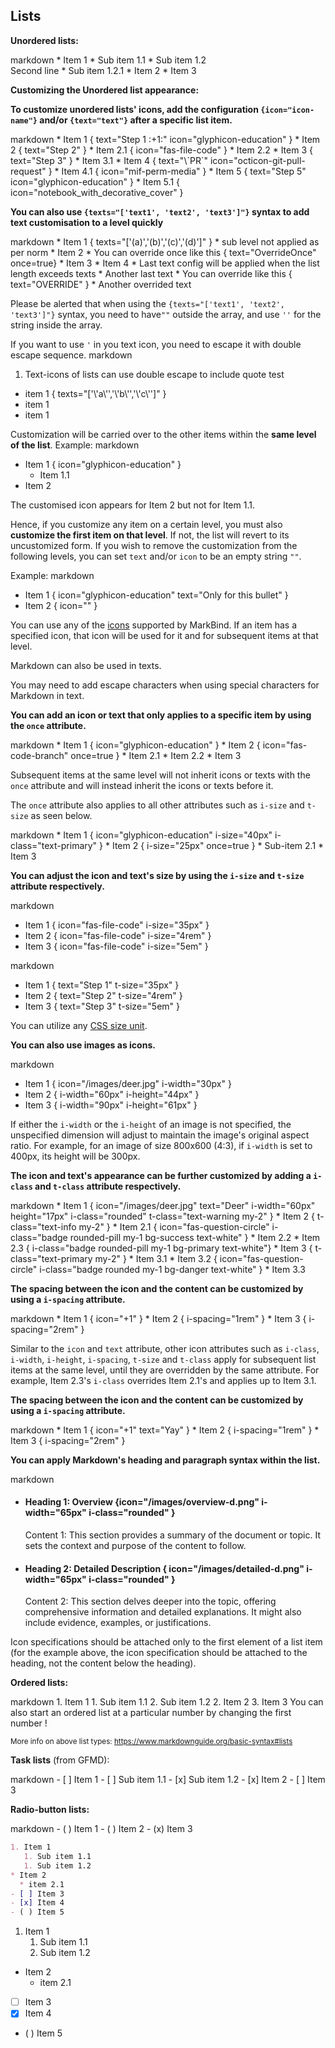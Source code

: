 ## Lists


****Unordered lists:****

<include src="codeAndOutput.md" boilerplate >
<variable name="highlightStyle">markdown</variable>
<variable name="code">
* Item 1
  * Sub item 1.1
  * Sub item 1.2<br>
    Second line
    * Sub item 1.2.1
* Item 2
* Item 3
</variable>
</include>

****Customizing the Unordered list appearance:****

**To customize unordered lists' icons, add the configuration `{icon="icon-name"}` and/or `{text="text"}` after a specific list item.**

<include src="codeAndOutput.md" boilerplate >
<variable name="highlightStyle">markdown</variable>
<variable name="code">
* Item 1 { text="Step 1 :+1:" icon="glyphicon-education" }
* Item 2 { text="Step 2" }
  * Item 2.1 { icon="fas-file-code" }
  * Item 2.2
* Item 3 { text="Step 3" }
  * Item 3.1 
* Item 4 { text="\`PR`" icon="octicon-git-pull-request" }
  * Item 4.1 { icon="mif-perm-media" }
* Item 5 { text="Step 5" icon="glyphicon-education" }
  * Item 5.1 { icon="notebook_with_decorative_cover" }
  </variable>
</include>

**You can also use `{texts="['text1', 'text2', 'text3']"}` syntax to add text customisation to a level quickly**

<include src="codeAndOutput.md" boilerplate >
<variable name="highlightStyle">markdown</variable>
<variable name="code">
* Item 1 { texts="['(a)','(b)','(c)','(d)']" }
  * sub level not applied as per norm
* Item 2
* You can override once like this { text="OverrideOnce" once=true}
* Item 3
* Item 4
* Last text config will be applied when the list length exceeds texts
* Another last text
* You can override like this { text="OVERRIDE" }
* Another overrided text
  </variable>
</include>

<box type=warning seamless>

Please be alerted that when using the `{texts="['text1', 'text2', 'text3']"}` syntax, you need to have`""` outside the array, and use `''` for the string inside the array.

<panel header="Notes on having single quote `'` inside text"  minimized>

If you want to use `'` in you text icon, you need to escape it with double escape sequence. 
<include src="codeAndOutput.md" boilerplate >
<variable name="highlightStyle">markdown</variable>
<variable name="code">
1. Text-icons of lists can use double escape to include quote test
* item 1 { texts="['\\'a\\'','\\'b\\'','\\'c\\'']" }
* item 1
* item 1
  </variable>
</include>
</panel>
</box>



<box type=info seamless>

Customization will be carried over to the other items within the **same level of the list**.
Example: 
<include src="codeAndOutput.md" boilerplate >
<variable name="highlightStyle">markdown</variable>
<variable name="code">
* Item 1 { icon="glyphicon-education" }
  * Item 1.1
* Item 2 
  </variable>
</include>

The customised icon appears for Item 2 but not for Item 1.1.

Hence, if you customize any item on a certain level, you must also **customize the first item on that level**. If not, the list will revert to its uncustomized form.
If you wish to remove the customization from the following levels, you can set `text` and/or `icon` to be an empty string `""`. 

Example:
<include src="codeAndOutput.md" boilerplate >
<variable name="highlightStyle">markdown</variable>
<variable name="code">
* Item 1 { icon="glyphicon-education" text="Only for this bullet" }
* Item 2 { icon="" }
  </variable>
  </include>
</box>

You can use any of the [icons](../formattingContents.html#icons) supported by MarkBind. If an item has a specified icon, that icon will be used for it and for subsequent items at that level.

Markdown can also be used in texts.

<box type=warning seamless>
You may need to add escape characters when using special characters for Markdown in text. 
</box>

**You can add an icon or text that only applies to a specific item by using the `once` attribute.**

<include src="codeAndOutput.md" boilerplate >
<variable name="highlightStyle">markdown</variable>
<variable name="code">
* Item 1 { icon="glyphicon-education" }
* Item 2 { icon="fas-code-branch" once=true }
  * Item 2.1
  * Item 2.2
* Item 3
  </variable>
</include>

Subsequent items at the same level will not inherit icons or texts with the `once` attribute and will instead inherit the icons or texts before it.

The `once` attribute also applies to all other attributes such as `i-size` and `t-size` as seen below.

<include src="codeAndOutput.md" boilerplate >
<variable name="highlightStyle">markdown</variable>
<variable name="code">
* Item 1 { icon="glyphicon-education" i-size="40px" i-class="text-primary" }
* Item 2 { i-size="25px" once=true }
  * Sub-item 2.1
* Item 3
  </variable>
</include>

**You can adjust the icon and text's size by using the `i-size` and `t-size` attribute respectively.**

<include src="codeAndOutput.md" boilerplate >
<variable name="highlightStyle">markdown</variable>
<variable name="code">

* Item 1 { icon="fas-file-code" i-size="35px" }
* Item 2 { icon="fas-file-code" i-size="4rem" }
* Item 3 { icon="fas-file-code" i-size="5em" }

</variable>
</include>

<include src="codeAndOutput.md" boilerplate >
<variable name="highlightStyle">markdown</variable>
<variable name="code">

* Item 1 { text="Step 1" t-size="35px" }
* Item 2 { text="Step 2" t-size="4rem" }
* Item 3 { text="Step 3" t-size="5em" }

</variable>
</include>

You can utilize any [CSS size unit](https://www.w3schools.com/cssref/css_units.php).

**You can also use images as icons.**

<include src="codeAndOutput.md" boilerplate >
<variable name="highlightStyle">markdown</variable>
<variable name="code">

* Item 1 { icon="/images/deer.jpg" i-width="30px" }
* Item 2 { i-width="60px" i-height="44px" }
* Item 3 { i-width="90px" i-height="61px" }

</variable>
</include>

If either the `i-width` or the `i-height` of an image is not specified, the unspecified dimension will adjust to maintain the image's original aspect ratio. For example, for an image of size 800x600 (4:3), if `i-width` is set to 400px, its height will be 300px.

**The icon and text's appearance can be further customized by adding a `i-class` and `t-class` attribute respectively.**

<div id="main-example-markbind">

<include src="codeAndOutput.md" boilerplate >
<variable name="highlightStyle">markdown</variable>
<variable name="code">
* Item 1 { icon="/images/deer.jpg" text="Deer" i-width="60px" height="17px" i-class="rounded" t-class="text-warning my-2" }
* Item 2 { t-class="text-info my-2" }
  * Item 2.1 { icon="fas-question-circle" i-class="badge rounded-pill my-1 bg-success text-white" }
  * Item 2.2
  * Item 2.3 { i-class="badge rounded-pill my-1 bg-primary text-white"}
* Item 3 { t-class="text-primary my-2" }
  * Item 3.1 
  * Item 3.2  { icon="fas-question-circle" i-class="badge rounded my-1 bg-danger text-white" }
  * Item 3.3 
</variable>
</include>
  
**The spacing between the icon and the content can be customized by using a `i-spacing` attribute.**

<include src="codeAndOutput.md" boilerplate >
<variable name="highlightStyle">markdown</variable>
<variable name="code">
* Item 1 { icon="+1" }
* Item 2 { i-spacing="1rem" }
* Item 3 { i-spacing="2rem" }
</variable>
</include>

<box type=tip seamless>

Similar to the `icon` and `text` attribute, other icon attributes such as `i-class`, `i-width`, `i-height`, `i-spacing`, `t-size` and `t-class` apply for subsequent list items at the same level, until they are overridden by the same attribute. For example, Item 2.3's `i-class` overrides Item 2.1's and applies up to Item 3.1.

</box>

**The spacing between the icon and the content can be customized by using a `i-spacing` attribute.**

<include src="codeAndOutput.md" boilerplate >
<variable name="highlightStyle">markdown</variable>
<variable name="code">
* Item 1 { icon="+1" text="Yay" }
* Item 2 { i-spacing="1rem" }
* Item 3 { i-spacing="2rem" }
</variable>
</include>


</div>

**You can apply Markdown's heading and paragraph syntax within the list.**

<include src="codeAndOutput.md" boilerplate >
<variable name="highlightStyle">markdown</variable>
<variable name="code">

* #### Heading 1: Overview {icon="/images/overview-d.png" i-width="65px" i-class="rounded" }
   Content 1: This section provides a summary of the document or topic. 
   It sets the context and purpose of the content to follow.
* #### Heading 2: Detailed Description { icon="/images/detailed-d.png" i-width="65px" i-class="rounded" }
   Content 2: This section delves deeper into the topic, offering comprehensive information and detailed explanations.
   It might also include evidence, examples, or justifications.
</variable>
</include>

Icon specifications should be attached only to the first element of a list item (for the example above, the icon specification should be attached to the heading, not the content below the heading).

****Ordered lists:****

<include src="codeAndOutput.md" boilerplate >
<variable name="highlightStyle">markdown</variable>
<variable name="code">
1. Item 1
   1. Sub item 1.1
   2. Sub item 1.2
2. Item 2
3. Item 3
</variable>
</include>

<box type="tip" seamless>
You can also start an ordered list at a particular number by changing the
<popover>
first number
<template slot="content">
<div style="text-align: center; margin-bottom: 5px;">{{ icon_example }}</div>
<include src="codeAndOutputSeparate.md" boilerplate>
<variable name="highlightStyle">markdown</variable>
<variable name="code">
10. Item 1
   1. Sub item 1.1
   1. Sub item 1.2
1. Item 2
</variable>
<variable name="output">
10. Item 1
   1. Sub item 1.1
   1. Sub item 1.2
1. Item 2
{.ps-0 .ms-0}
</variable>
</include>
</template>
</popover>!
</box>

<small>More info on above list types: https://www.markdownguide.org/basic-syntax#lists</small>

****Task lists**** (from GFMD):

<div id="main-example-gfmd">
<include src="codeAndOutput.md" boilerplate >
<variable name="highlightStyle">markdown</variable>
<variable name="code">
- [ ] Item 1
   - [ ] Sub item 1.1
   - [x] Sub item 1.2
- [x] Item 2
- [ ] Item 3
</variable>
</include>
</div>


****Radio-button lists:****
<div id="main-example-markbind">
<include src="codeAndOutput.md" boilerplate >
<variable name="highlightStyle">markdown</variable>
<variable name="code">
- ( ) Item 1
- ( ) Item 2
- (x) Item 3
</variable>
</include>
</div>

<div id="short" class="d-none">

```markdown
1. Item 1
   1. Sub item 1.1
   1. Sub item 1.2
* Item 2
  * item 2.1
- [ ] Item 3
- [x] Item 4
- ( ) Item 5
```
</div>
<div id="examples" class="d-none">

1. Item 1
   1. Sub item 1.1
   1. Sub item 1.2
* Item 2
  * item 2.1
- [ ] Item 3
- [x] Item 4
- ( ) Item 5
</div>
